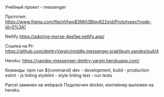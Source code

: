 
Учебный проект - messenger

Прототип: https://www.figma.com/file/nVtwoB3MtIj3BIqv822xtd/Prototypes?node-id=0%3A1

Netlify https://adoring-morse-4ee1ae.netlify.app/

Ссылка на Pr: https://github.com/dmitryVargin/middle.messenger.praktikum.yandex/pull/4

Heroku: https://yandex-messenger-dmitry-vargin.herokuapp.com/


Команды: npm run ${command}
dev - development,
build - production
eslint - js linting 
stylelint - style linting
test - run tests

Parcel заменен на webpack
Подключен docker, контейнер выложен на heroku.




